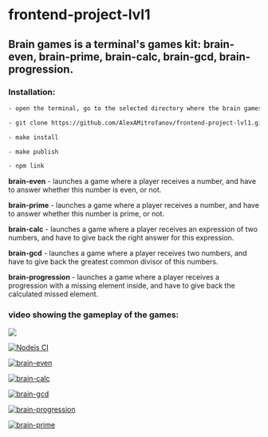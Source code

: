 # frontend-project-lvl1

## Brain games is a terminal's games kit: brain-even, brain-prime, brain-calc, brain-gcd, brain-progression. 

### Installation:
```sh
- open the terminal, go to the selected directory where the brain games will be seted

- git clone https://github.com/AlexAMitrofanov/frontend-project-lvl1.git

- make install

- make publish

- npm link
```

**brain-even** - launches a game where a player receives a number, and have to answer whether this number is even, or not.

**brain-prime** -  launches a game where a player receives a number, and have to answer whether this number is prime, or not.

**brain-calc** - launches a game where a player receives an expression of two numbers, and have to give back the right answer for this expression.

**brain-gcd** - launches a game where a player receives two numbers, and have to give back the greatest common divisor of this numbers.

**brain-progression** - launches a game where a player receives a progression with a missing element inside, and have to give back the calculated missed element.

### video showing the gameplay of the games:

<a href="https://codeclimate.com/github/AlexAMitrofanov/frontend-project-lvl1/maintainability"><img src="https://api.codeclimate.com/v1/badges/4c852f6e43e6a3065969/maintainability" /></a>

[![Nodejs CI](https://github.com/AlexAMitrofanov/frontend-project-lvl1/workflows/Nodejs%20CI/badge.svg)](https://github.com/AlexAMitrofanov/frontend-project-lvl1/actions)

[![brain-even](https://asciinema.org/a/VkekZdgrYC40UyR2lcFaQ2IBu.svg)](https://asciinema.org/a/VkekZdgrYC40UyR2lcFaQ2IBu)

[![brain-calc](https://asciinema.org/a/aP2wqcoYlGN9zhQBW0nURwdo7.svg)](https://asciinema.org/a/aP2wqcoYlGN9zhQBW0nURwdo7)

[![brain-gcd](https://asciinema.org/a/7qF8wK7D5vlOcUFyq1HH6LfuQ.svg)](https://asciinema.org/a/7qF8wK7D5vlOcUFyq1HH6LfuQ)

[![brain-progression](https://asciinema.org/a/9MALMi1Yt7DbP0ZPL0tqQRaPu.svg)](https://asciinema.org/a/9MALMi1Yt7DbP0ZPL0tqQRaPu)

[![brain-prime](https://asciinema.org/a/U2o653wDfl3iNSKGlEswN89r0.svg)](https://asciinema.org/a/U2o653wDfl3iNSKGlEswN89r0)
